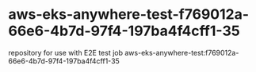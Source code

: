 # aws-eks-anywhere-test-f769012a-66e6-4b7d-97f4-197ba4f4cff1-35
repository for use with E2E test job aws-eks-anywhere-test:f769012a-66e6-4b7d-97f4-197ba4f4cff1-35
